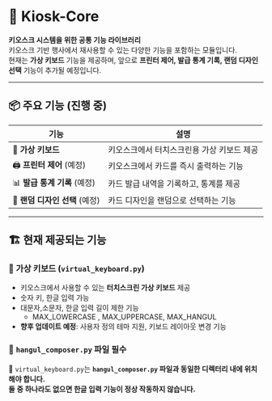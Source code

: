 # 🚀 Kiosk-Core

**키오스크 시스템을 위한 공통 기능 라이브러리**  
키오스크 기반 행사에서 재사용할 수 있는 다양한 기능을 포함하는 모듈입니다.  
현재는 **가상 키보드** 기능을 제공하며, 앞으로 **프린터 제어, 발급 통계 기록, 랜덤 디자인 선택** 기능이 추가될 예정입니다.  

---

## 📦 주요 기능 (진행 중)
| 기능                     | 설명 |
|--------------------------|----------------------------------------------------------------|
| 🎹 **가상 키보드**       | 키오스크에서 터치스크린용 가상 키보드 제공  |
| 🖨️ **프린터 제어** (예정) | 키오스크에서 카드를 즉시 출력하는 기능 |
| 📊 **발급 통계 기록** (예정) | 카드 발급 내역을 기록하고, 통계를 제공 |
| 🎨 **랜덤 디자인 선택** (예정) | 카드 디자인을 랜덤으로 선택하는 기능 |

---

## 🏗️ 현재 제공되는 기능

### 🎹 가상 키보드 (`virtual_keyboard.py`)
- 키오스크에서 사용할 수 있는 **터치스크린 가상 키보드** 제공  
- 숫자 키, 한글 입력 가능
- 대문자,소문자, 한글 입력 길이 제한 기능
  - MAX_LOWERCASE , MAX_UPPERCASE, MAX_HANGUL
- **향후 업데이트 예정**: 사용자 정의 테마 지원, 키보드 레이아웃 변경 기능

### 📌 **`hangul_composer.py` 파일 필수**
📌 `virtual_keyboard.py`는 **`hangul_composer.py` 파일과 동일한 디렉터리 내에 위치해야 합니다.**  
**둘 중 하나라도 없으면 한글 입력 기능이 정상 작동하지 않습니다.**  

